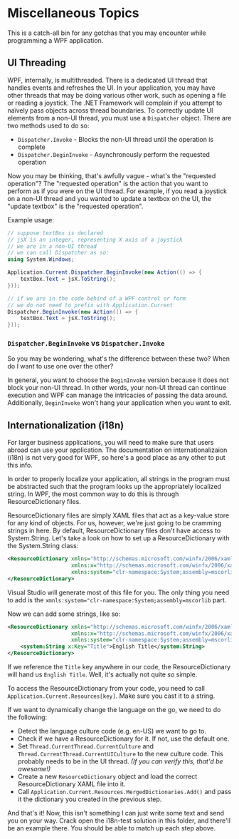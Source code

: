 Miscellaneous Topics
====================

This is a catch-all bin for any gotchas that you may encounter while programming
a WPF application. 


## UI Threading
WPF, internally, is multithreaded. There is a dedicated UI thread that handles
events and refreshes the UI. In your application, you may have other threads that
may be doing various other work, such as opening a file or reading a joystick.
The .NET Framework will complain if you attempt to naïvely pass objects across
thread boundaries. To correctly update UI elements from a non-UI thread, you must
use a `Dispatcher` object. There are two methods used to do so:
* `Dispatcher.Invoke` - Blocks the non-UI thread until the operation is complete
* `Dispatcher.BeginInvoke` - Asynchronously perform the requested operation

Now you may be thinking, that's awfully vague - what's the "requested operation"?
The "requested operation" is the action that you want to perform as if you were
on the UI thread. For example, if you read a joystick on a non-UI thread and you
wanted to update a textbox on the UI, the "update textbox" is the "requested
operation".

Example usage:
```C#
// suppose textBox is declared
// jsX is an integer, representing X axis of a joystick
// we are in a non-UI thread
// we can call Dispatcher as so:
using System.Windows;

Application.Current.Dispatcher.BeginInvoke(new Action(() => {
    textBox.Text = jsX.ToString();
}));

// if we are in the code behind of a WPF control or form
// we do not need to prefix with Application.Current
Dispatcher.BeginInvoke(new Action(() => {
    textBox.Text = jsX.ToString();
}));
```

### `Dispatcher.BeginInvoke` vs `Dispatcher.Invoke`
So you may be wondering, what's the difference between these two? When do I want
to use one over the other? 

In general, you want to choose the `BeginInvoke` version because it does not block
your non-UI thread. In other words, your non-UI thread can continue execution and
WPF can manage the intricacies of passing the data around. Additionally, 
`BeginInvoke` won't hang your application when you want to exit.

## Internationalization (i18n)
For larger business applications, you will need to make sure that users abroad
can use your application. The documentation on internationalizaion (i18n) is 
not very good for WPF, so here's a good place as any other to put this info.

In order to properly localize your application, all strings in the program must
be abstracted such that the program looks up the appropriately localized string.
In WPF, the most common way to do this is through ResourceDictionary files. 

ResourceDictionary files are simply XAML files that act as a key-value store for
any kind of objects. For us, however, we're just going to be cramming strings in here.
By default, ResourceDictionary files don't have access to System.String.
Let's take a look on how to set up a ResourceDictionary with the System.String class:

```XML
<ResourceDictionary xmlns="http://schemas.microsoft.com/winfx/2006/xaml/presentation"
                    xmlns:x="http://schemas.microsoft.com/winfx/2006/xaml"
                    xmlns:system="clr-namespace:System;assembly=mscorlib">
</ResourceDictionary>
```

Visual Studio will generate most of this file for you. The only thing you need to add
is the `xmnls:system="clr-namespace:System;assembly=mscorlib` part.

Now we can add some strings, like so:
```XML
<ResourceDictionary xmlns="http://schemas.microsoft.com/winfx/2006/xaml/presentation"
                    xmlns:x="http://schemas.microsoft.com/winfx/2006/xaml"
                    xmlns:system="clr-namespace:System;assembly=mscorlib">
    <system:String x:Key="Title">English Title</system:String>
</ResourceDictionary>
```

If we reference the `Title` key anywhere in our code, the ResourceDictionary will hand
us `English Title`. Well, it's actually not quite _so_ simple. 

To access the ResourceDictionary from your code, you need to call 
`Application.Current.Resources[key]`. Make sure you cast it to a string.

If we want to dynamically change the language on the go, we need to do the following:
* Detect the language culture code (e.g. en-US) we want to go to.
* Check if we have a ResourceDictionary for it. If not, use the default one.
* Set `Thread.CurrentThread.CurrentCulture` and `Thread.CurrentThread.CurrentUICulture`
to the new culture code. This probably needs to be in the UI thread. 
_(If you can verify this, that'd be awesome!)_
* Create a new `ResourceDictionary` object and load the correct ResourceDictionary XAML
file into it.
* Call `Application.Current.Resources.MergedDictionaries.Add()` and pass it the 
dictionary you created in the previous step.

And that's it! Now, this isn't something I can just write some text and send you on
your way. Crack open the i18n-test solution in this folder, and there'll be an example
there. You should be able to match up each step above.

